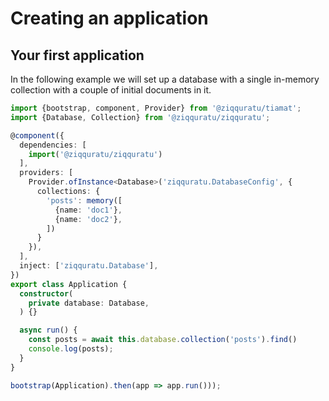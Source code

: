 # Creating an application

## Your first application

In the following example we will set up a database with a single in-memory collection with a couple of initial documents in it.

```typescript
import {bootstrap, component, Provider} from '@ziqquratu/tiamat';
import {Database, Collection} from '@ziqquratu/ziqquratu';

@component({
  dependencies: [
    import('@ziqquratu/ziqquratu')
  ],
  providers: [
    Provider.ofInstance<Database>('ziqquratu.DatabaseConfig', {
      collections: {
        'posts': memory([
          {name: 'doc1'},
          {name: 'doc2'},
        ])
      }
    }),
  ],
  inject: ['ziqquratu.Database'],
})
export class Application {
  constructor(
    private database: Database,
  ) {}

  async run() {
    const posts = await this.database.collection('posts').find()
    console.log(posts);
  }
}

bootstrap(Application).then(app => app.run()));
```



